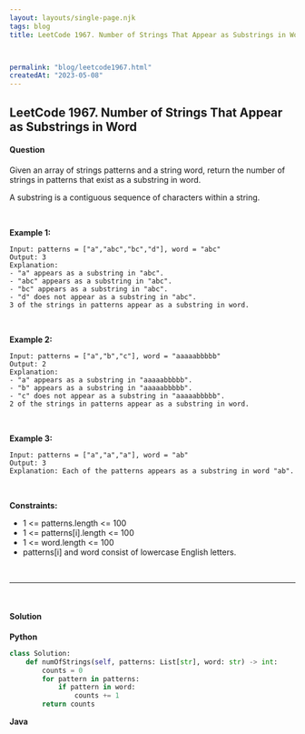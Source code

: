 ```yaml
---
layout: layouts/single-page.njk
tags: blog
title: LeetCode 1967. Number of Strings That Appear as Substrings in Word



permalink: "blog/leetcode1967.html"
createdAt: "2023-05-08"
---
```


## LeetCode 1967. Number of Strings That Appear as Substrings in Word






#### Question
Given an array of strings patterns and a string word, return the number of strings in patterns that exist as a substring in word.

A substring is a contiguous sequence of characters within a string.

<p>&nbsp;</p>

**Example 1:**

    Input: patterns = ["a","abc","bc","d"], word = "abc"
    Output: 3
    Explanation:
    - "a" appears as a substring in "abc".
    - "abc" appears as a substring in "abc".
    - "bc" appears as a substring in "abc".
    - "d" does not appear as a substring in "abc".
    3 of the strings in patterns appear as a substring in word.

<p>&nbsp;</p>

**Example 2:**

    Input: patterns = ["a","b","c"], word = "aaaaabbbbb"
    Output: 2
    Explanation:
    - "a" appears as a substring in "aaaaabbbbb".
    - "b" appears as a substring in "aaaaabbbbb".
    - "c" does not appear as a substring in "aaaaabbbbb".
    2 of the strings in patterns appear as a substring in word.

<p>&nbsp;</p>

**Example 3:**

    Input: patterns = ["a","a","a"], word = "ab"
    Output: 3
    Explanation: Each of the patterns appears as a substring in word "ab".

<p>&nbsp;</p>


**Constraints:**


* 1 <= patterns.length <= 100
* 1 <= patterns[i].length <= 100
* 1 <= word.length <= 100
* patterns[i] and word consist of lowercase English letters.




<p>&nbsp;</p>

---

<p>&nbsp;</p>  

#### Solution
**Python**
```Python
class Solution:
    def numOfStrings(self, patterns: List[str], word: str) -> int:
        counts = 0
        for pattern in patterns:
            if pattern in word:
                counts += 1
        return counts
```

**Java**